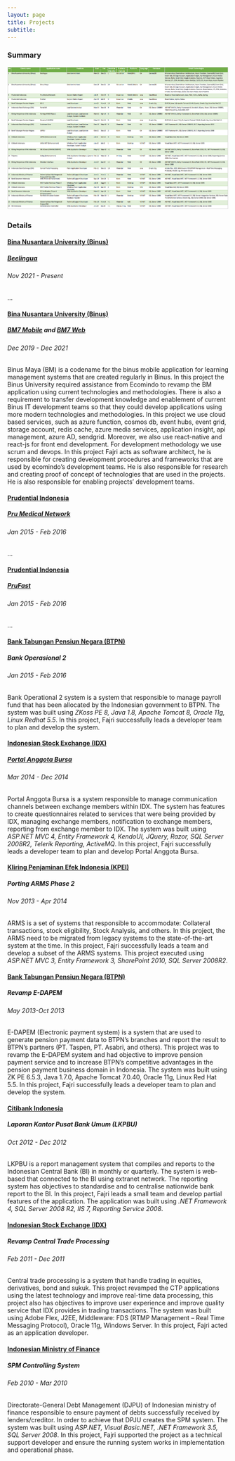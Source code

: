 ```yaml
---
layout: page
title: Projects
subtitle: 
---
```


### Summary
![Job Summary](img/job_summary.png)

### Details


#### [Bina Nusantara University (Binus)](https://binus.ac.id/)
##### [Beelingua](img/projects/beelingua.png)
###### Nov 2021 - Present
...

#### [Bina Nusantara University (Binus)](https://binus.ac.id/)
##### [BM7 Mobile](https://play.google.com/store/apps/details?id=id.ac.binus.maya) and [BM7 Web](https://newbinusmaya.binus.ac.id/login)
###### Dec 2019 - Dec 2021
Binus Maya (BM) is a codename for the binus mobile application for learning management systems that are created regularly in Binus. In this project the Binus University required assistance from Ecomindo to revamp the BM application using current technologies and methodologies. There is also a requirement to transfer development knowledge and enablement of current Binus IT development teams so that they could develop applications using more modern technologies and methodologies. In this project we use cloud based services, such as azure function, cosmos db, event hubs, event grid, storage account, redis cache, azure media services, application insight, api management, azure AD, sendgrid. Moreover, we also use react-native and react-js for front end development. For development methodology we use scrum and devops. In this project Fajri acts as software architect, he is responsible for creating development procedures and frameworks that are used by ecomindo’s development teams. He is also responsible for research and creating proof of concept of technologies that are used in the projects. He is also responsible for enabling projects’ development teams.

#### [Prudential Indonesia](https://www.prudential.co.id/)
##### [Pru Medical Network](img/projects/PMN/02.jpeg)
###### Jan 2015 - Feb 2016
...

#### [Prudential Indonesia](https://www.prudential.co.id/)
##### [PruFast](img/projects/PruFast/01.jpg)
###### Jan 2015 - Feb 2016
...

#### [Bank Tabungan Pensiun Negara (BTPN)](https://www.btpn.com/)
##### Bank Operasional 2
###### Jan 2015 - Feb 2016
Bank Operational 2 system is a system that responsible to manage payroll fund that has been allocated by the Indonesian government to BTPN. The system was built using *ZKoss PE 8, Java 1.8, Apache Tomcat 8, Oracle 11g, Linux Redhat 5.5*. In this project, Fajri successfully leads a developer team to plan and develop the system.

#### [Indonesian Stock Exchange (IDX)](https://www.idx.co.id/en-us/)
##### [Portal Anggota Bursa](https://www.idxportal.co.id/)
###### Mar 2014 - Dec 2014
Portal Anggota Bursa is a system responsible to manage communication channels between exchange members within IDX. The system has features to create questionnaires related to services that were being provided by IDX, managing exchange members, notification to exchange members, reporting from exchange member to IDX. The system was built using *ASP.NET MVC 4, Entity Framework 4, KendoUI, JQuery, Razor, SQL Server 2008R2, Telerik Reporting, ActiveMQ*. In this project, Fajri successfully leads a developer team to plan and develop Portal Anggota Bursa. 

#### [Kliring Penjaminan Efek Indonesia (KPEI)](http://www.kpei.co.id/)
##### Porting ARMS Phase 2
###### Nov 2013 - Apr 2014
ARMS is a set of systems that responsible to accommodate: Collateral transactions, stock eligibility, Stock Analysis, and others. In this project, the ARMS need to be migrated from legacy systems to the state-of-the-art system at the time. In this project, Fajri successfully leads a team and develop a subset of the ARMS systems. This project executed using *ASP.NET MVC 3, Entity Framework 3, SharePoint 2010, SQL Server 2008R2*.

#### [Bank Tabungan Pensiun Negara (BTPN)](https://www.btpn.com/)
##### Revamp E-DAPEM
###### May 2013-Oct 2013
E-DAPEM (Electronic payment system) is a system that are used to generate pension payment data to BTPN’s branches and report the result to BTPN’s partners (PT. Taspen, PT. Asabri, and others). This project was to revamp the E-DAPEM system and had objective to improve pension payment service and to increase BTPN’s competitive advantages in the pension payment business domain in Indonesia. The system was built using ZK PE 6.5.3, Java 1.7.0, Apache Tomcat 7.0.40, Oracle 11g, Linux Red Hat 5.5. In this project, Fajri successfully leads a developer team to plan and develop the system.

#### [Citibank Indonesia](https://www.citibank.co.id/portal/bahasa_home/index.htm)
##### Laporan Kantor Pusat Bank Umum (LKPBU)
###### Oct 2012 - Dec 2012
LKPBU is a report management system that compiles and reports to the Indonesian Central Bank (BI) in monthly or quarterly. The system is web-based that connected to the BI using extranet network. The reporting system has objectives to standardise and to centralise nationwide bank report to the BI. In this project, Fajri leads a small team and develop partial features of the application. The application was built using *.NET Framework 4, SQL Server 2008 R2, IIS 7, Reporting Service 2008*.

#### [Indonesian Stock Exchange (IDX)](https://www.idx.co.id/en-us/)
##### Revamp Central Trade Processing
###### Feb 2011 - Dec 2011
Central trade processing is a system that handle trading in equities, derivatives, bond and sukuk. This project revamped the CTP applications using the latest technology and improve real-time data processing, this project also has objectives to improve user experience and improve quality service that IDX provides in trading transactions. The system was built using Adobe Flex, J2EE, Middleware: FDS (RTMP Management –  Real Time Messaging Protocol), Oracle 11g, Windows Server. In this project, Fajri acted as an application developer. 

#### [Indonesian Ministry of Finance](https://www.kemenkeu.go.id/en)
##### SPM Controlling System
###### Feb 2010 - Mar 2010
Directorate-General Debt Management (DJPU) of Indonesian ministry of finance responsible to ensure payment of debts successfully received by lenders/creditor. In order to achieve that DPJU creates the SPM system. The system was built using *ASP.NET, Visual Basic.NET, .NET Framework 3.5, SQL Server 2008*. In this project, Fajri supported the project as a technical support developer and ensure the running system works in implementation and operational phase.
